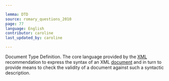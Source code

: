 ```yaml
---

lemma: DTD
source: romary_questions_2010
page: 77
language: English
contributor: caroline
last_updated_by: caroline

---
```


Document Type Definition. The core language provided by the [XML](XML.html) recommendation to express the syntax of an XML [document](document.html) and in turn to provide means to check the validity of a document against such a syntactic description.
